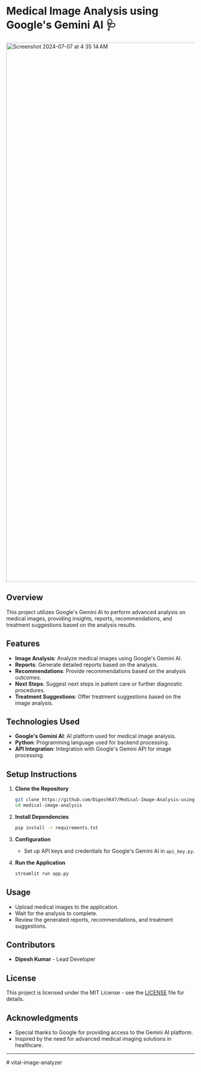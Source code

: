 # Medical Image Analysis using Google's Gemini AI 🩺

<img width="1436" alt="Screenshot 2024-07-07 at 4 35 14 AM" src="https://github.com/DipeshK47/Medical-Image-Analysis-using-Gemini-s-AI-LLM-Project/assets/103434044/f4a2ba50-f530-48cb-90dd-7be66933dabb">




## Overview
This project utilizes Google's Gemini AI to perform advanced analysis on medical images, providing insights, reports, recommendations, and treatment suggestions based on the analysis results.

## Features
- **Image Analysis**: Analyze medical images using Google's Gemini AI.
- **Reports**: Generate detailed reports based on the analysis.
- **Recommendations**: Provide recommendations based on the analysis outcomes.
- **Next Steps**: Suggest next steps in patient care or further diagnostic procedures.
- **Treatment Suggestions**: Offer treatment suggestions based on the image analysis.

## Technologies Used
- **Google's Gemini AI**: AI platform used for medical image analysis.
- **Python**: Programming language used for backend processing.
- **API Integration**: Integration with Google's Gemini API for image processing.

## Setup Instructions
1. **Clone the Repository**
   ```bash
   git clone https://github.com/DipeshK47/Medical-Image-Analysis-using-Gemini-s-AI-LLM-Project.git
   cd medical-image-analysis
   ```

2. **Install Dependencies**
   ```bash
   pip install -r requirements.txt
   ```

3. **Configuration**
   - Set up API keys and credentials for Google's Gemini AI in `api_key.py`.

4. **Run the Application**
   ```bash
   streamlit run app.py
   ```

## Usage
- Upload medical images to the application.
- Wait for the analysis to complete.
- Review the generated reports, recommendations, and treatment suggestions.

## Contributors
- **Dipesh Kumar** - Lead Developer

## License
This project is licensed under the MIT License - see the [LICENSE](LICENSE) file for details.

## Acknowledgments
- Special thanks to Google for providing access to the Gemini AI platform.
- Inspired by the need for advanced medical imaging solutions in healthcare.

---
#   v i t a l - i m a g e - a n a l y z e r 
 
 
